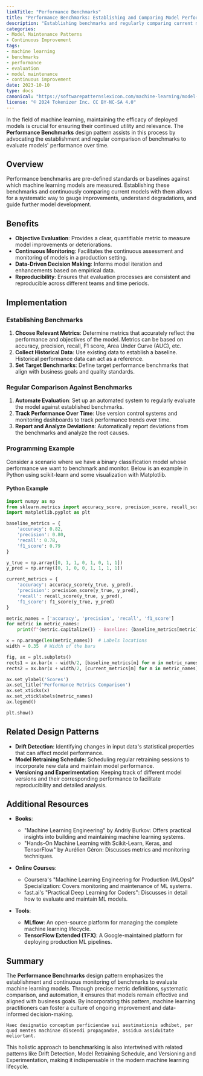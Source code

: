```yaml
---
linkTitle: "Performance Benchmarks"
title: "Performance Benchmarks: Establishing and Comparing Model Performance"
description: "Establishing benchmarks and regularly comparing current models against these to gauge improvements."
categories:
- Model Maintenance Patterns
- Continuous Improvement
tags:
- machine learning
- benchmarks
- performance
- evaluation
- model maintenance
- continuous improvement
date: 2023-10-10
type: docs
canonical: "https://softwarepatternslexicon.com/machine-learning/model-maintenance-patterns/continuous-improvement/performance-benchmarks"
license: "© 2024 Tokenizer Inc. CC BY-NC-SA 4.0"
---
```



In the field of machine learning, maintaining the efficacy of deployed models is crucial for ensuring their continued utility and relevance. The **Performance Benchmarks** design pattern assists in this process by advocating the establishment and regular comparison of benchmarks to evaluate models' performance over time.

## Overview

Performance benchmarks are pre-defined standards or baselines against which machine learning models are measured. Establishing these benchmarks and continuously comparing current models with them allows for a systematic way to gauge improvements, understand degradations, and guide further model development.

## Benefits

- **Objective Evaluation**: Provides a clear, quantifiable metric to measure model improvements or deteriorations.
- **Continuous Monitoring**: Facilitates the continuous assessment and monitoring of models in a production setting.
- **Data-Driven Decision Making**: Informs model iteration and enhancements based on empirical data.
- **Reproducibility**: Ensures that evaluation processes are consistent and reproducible across different teams and time periods.

## Implementation

### Establishing Benchmarks

1. **Choose Relevant Metrics**: Determine metrics that accurately reflect the performance and objectives of the model. Metrics can be based on accuracy, precision, recall, F1 score, Area Under Curve (AUC), etc.
2. **Collect Historical Data**: Use existing data to establish a baseline. Historical performance data can act as a reference.
3. **Set Target Benchmarks**: Define target performance benchmarks that align with business goals and quality standards.

### Regular Comparison Against Benchmarks

1. **Automate Evaluation**: Set up an automated system to regularly evaluate the model against established benchmarks.
2. **Track Performance Over Time**: Use version control systems and monitoring dashboards to track performance trends over time.
3. **Report and Analyze Deviations**: Automatically report deviations from the benchmarks and analyze the root causes.

### Programming Example

Consider a scenario where we have a binary classification model whose performance we want to benchmark and monitor. Below is an example in Python using scikit-learn and some visualization with Matplotlib.

#### Python Example

```python
import numpy as np
from sklearn.metrics import accuracy_score, precision_score, recall_score, f1_score
import matplotlib.pyplot as plt

baseline_metrics = {
    'accuracy': 0.82,
    'precision': 0.80,
    'recall': 0.78,
    'f1_score': 0.79
}

y_true = np.array([0, 1, 1, 0, 1, 0, 1, 1])
y_pred = np.array([0, 1, 0, 0, 1, 1, 1, 1])

current_metrics = {
    'accuracy': accuracy_score(y_true, y_pred),
    'precision': precision_score(y_true, y_pred),
    'recall': recall_score(y_true, y_pred),
    'f1_score': f1_score(y_true, y_pred)
}

metric_names = ['accuracy', 'precision', 'recall', 'f1_score']
for metric in metric_names:
    print(f"{metric.capitalize()} - Baseline: {baseline_metrics[metric]}, Current: {current_metrics[metric]:.2f}")

x = np.arange(len(metric_names))  # Labels locations
width = 0.35  # Width of the bars

fig, ax = plt.subplots()
rects1 = ax.bar(x - width/2, [baseline_metrics[m] for m in metric_names], width, label='Baseline')
rects2 = ax.bar(x + width/2, [current_metrics[m] for m in metric_names], width, label='Current')

ax.set_ylabel('Scores')
ax.set_title('Performance Metrics Comparison')
ax.set_xticks(x)
ax.set_xticklabels(metric_names)
ax.legend()

plt.show()
```

## Related Design Patterns

- **Drift Detection**: Identifying changes in input data's statistical properties that can affect model performance.
- **Model Retraining Schedule**: Scheduling regular retraining sessions to incorporate new data and maintain model performance.
- **Versioning and Experimentation**: Keeping track of different model versions and their corresponding performance to facilitate reproducibility and detailed analysis.

## Additional Resources

- **Books**:
  - "Machine Learning Engineering" by Andriy Burkov: Offers practical insights into building and maintaining machine learning systems.
  - "Hands-On Machine Learning with Scikit-Learn, Keras, and TensorFlow" by Aurélien Géron: Discusses metrics and monitoring techniques.

- **Online Courses**:
  - Coursera's "Machine Learning Engineering for Production (MLOps)" Specialization: Covers monitoring and maintenance of ML systems.
  - fast.ai's "Practical Deep Learning for Coders": Discusses in detail how to evaluate and maintain ML models.

- **Tools**:
  - **MLflow**: An open-source platform for managing the complete machine learning lifecycle.
  - **TensorFlow Extended (TFX)**: A Google-maintained platform for deploying production ML pipelines.

## Summary

The **Performance Benchmarks** design pattern emphasizes the establishment and continuous monitoring of benchmarks to evaluate machine learning models. Through precise metric definitions, systematic comparison, and automation, it ensures that models remain effective and aligned with business goals. By incorporating this pattern, machine learning practitioners can foster a culture of ongoing improvement and data-informed decision-making.

```latin-summary
Haec designatio conceptum perficiendae sui aestimationis adhibet, per quod mentes machinae discendi propagandae, assidua assiduitate meliortant.
```

This holistic approach to benchmarking is also intertwined with related patterns like Drift Detection, Model Retraining Schedule, and Versioning and Experimentation, making it indispensable in the modern machine learning lifecycle.
